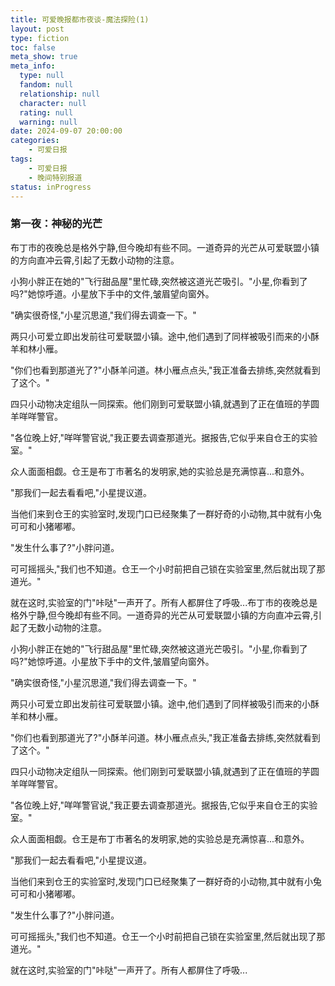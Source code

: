 ```yaml
---
title: 可爱晚报都市夜谈-魔法探险(1)
layout: post
type: fiction
toc: false
meta_show: true
meta_info:
  type: null
  fandom: null
  relationship: null
  character: null
  rating: null
  warning: null
date: 2024-09-07 20:00:00
categories:
    - 可爱日报
tags:
    - 可爱日报
    - 晚间特别报道
status: inProgress
---
```

### 第一夜：神秘的光芒

布丁市的夜晚总是格外宁静,但今晚却有些不同。一道奇异的光芒从可爱联盟小镇的方向直冲云霄,引起了无数小动物的注意。

小狗小胖正在她的"飞行甜品屋"里忙碌,突然被这道光芒吸引。"小星,你看到了吗?"她惊呼道。小星放下手中的文件,皱眉望向窗外。

"确实很奇怪,"小星沉思道,"我们得去调查一下。"

两只小可爱立即出发前往可爱联盟小镇。途中,他们遇到了同样被吸引而来的小酥羊和林小雁。

"你们也看到那道光了?"小酥羊问道。林小雁点点头,"我正准备去排练,突然就看到了这个。"

四只小动物决定组队一同探索。他们刚到可爱联盟小镇,就遇到了正在值班的芋圆羊咩咩警官。

"各位晚上好,"咩咩警官说,"我正要去调查那道光。据报告,它似乎来自仓王的实验室。"

众人面面相觑。仓王是布丁市著名的发明家,她的实验总是充满惊喜...和意外。

"那我们一起去看看吧,"小星提议道。

当他们来到仓王的实验室时,发现门口已经聚集了一群好奇的小动物,其中就有小兔可可和小猪嘟嘟。

"发生什么事了?"小胖问道。

可可摇摇头,"我们也不知道。仓王一个小时前把自己锁在实验室里,然后就出现了那道光。"

就在这时,实验室的门"咔哒"一声开了。所有人都屏住了呼吸...布丁市的夜晚总是格外宁静,但今晚却有些不同。一道奇异的光芒从可爱联盟小镇的方向直冲云霄,引起了无数小动物的注意。

小狗小胖正在她的"飞行甜品屋"里忙碌,突然被这道光芒吸引。"小星,你看到了吗?"她惊呼道。小星放下手中的文件,皱眉望向窗外。

"确实很奇怪,"小星沉思道,"我们得去调查一下。"

两只小可爱立即出发前往可爱联盟小镇。途中,他们遇到了同样被吸引而来的小酥羊和林小雁。

"你们也看到那道光了?"小酥羊问道。林小雁点点头,"我正准备去排练,突然就看到了这个。"

四只小动物决定组队一同探索。他们刚到可爱联盟小镇,就遇到了正在值班的芋圆羊咩咩警官。

"各位晚上好,"咩咩警官说,"我正要去调查那道光。据报告,它似乎来自仓王的实验室。"

众人面面相觑。仓王是布丁市著名的发明家,她的实验总是充满惊喜...和意外。

"那我们一起去看看吧,"小星提议道。

当他们来到仓王的实验室时,发现门口已经聚集了一群好奇的小动物,其中就有小兔可可和小猪嘟嘟。

"发生什么事了?"小胖问道。

可可摇摇头,"我们也不知道。仓王一个小时前把自己锁在实验室里,然后就出现了那道光。"

就在这时,实验室的门"咔哒"一声开了。所有人都屏住了呼吸...
